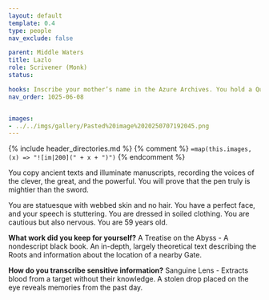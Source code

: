 ```yaml
---
layout: default
template: 0.4
type: people
nav_exclude: false

parent: Middle Waters
title: Lazlo
role: Scrivener (Monk)
status: 

hooks: Inscribe your mother’s name in the Azure Archives. You hold a Quill of Azure Feather (petty) that only writes one name—hers—and only in a language you cannot speak aloud. 
nav_order: 1025-06-08


images: 
- ../../imgs/gallery/Pasted%20image%2020250707192045.png
---
```


{% include header_directories.md %}
{% comment %}
`=map(this.images, (x) => "![im|200](" + x + ")")`
{% endcomment %}

You copy ancient texts and illuminate manuscripts, recording the voices of the clever, the great, and the powerful. You will prove that the pen truly is mightier than the sword.

You are statuesque with webbed skin and no hair. You have a perfect face, and your speech is stuttering. You are dressed in soiled clothing. You are cautious but also nervous. You are 59 years old.

**What work did you keep for yourself?**
A Treatise on the Abyss - A nondescript black book. An in-depth, largely theoretical text describing the Roots and information about the location of a nearby Gate.

**How do you transcribe sensitive information?**
Sanguine Lens - Extracts blood from a target without their knowledge. A stolen drop placed on the eye reveals memories from the past day.
